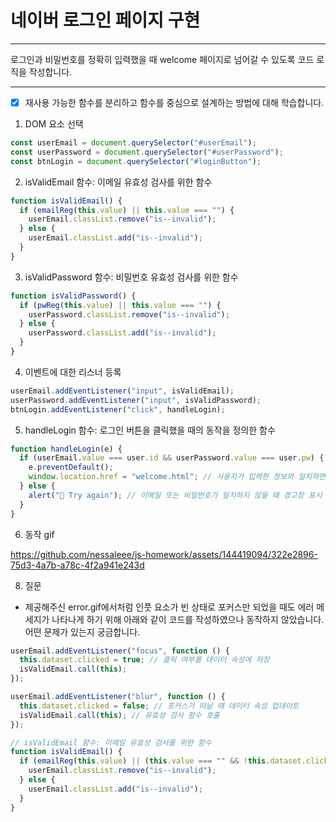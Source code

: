 # 네이버 로그인 페이지 구현

---

로그인과 비밀번호를 정확히 입력했을 때 welcome 페이지로 넘어갈 수 있도록 코드 로직을 작성합니다.

---

- [x] 재사용 가능한 함수를 분리하고 함수를 중심으로 설계하는 방법에 대해 학습합니다.

1. DOM 요소 선택

```js
const userEmail = document.querySelector("#userEmail");
const userPassword = document.querySelector("#userPassword");
const btnLogin = document.querySelector("#loginButton");
```

2. isValidEmail 함수: 이메일 유효성 검사를 위한 함수

```js
function isValidEmail() {
  if (emailReg(this.value) || this.value === "") {
    userEmail.classList.remove("is--invalid");
  } else {
    userEmail.classList.add("is--invalid");
  }
}
```



3. isValidPassword 함수: 비밀번호 유효성 검사를 위한 함수

```js
function isValidPassword() {
  if (pwReg(this.value) || this.value === "") {
    userPassword.classList.remove("is--invalid");
  } else {
    userPassword.classList.add("is--invalid");
  }
}
```

4. 이벤트에 대한 리스너 등록

```js
userEmail.addEventListener("input", isValidEmail);
userPassword.addEventListener("input", isValidPassword);
btnLogin.addEventListener("click", handleLogin);
```

5. handleLogin 함수: 로그인 버튼을 클릭했을 때의 동작을 정의한 함수

```js
function handleLogin(e) {
  if (userEmail.value === user.id && userPassword.value === user.pw) {
    e.preventDefault();
    window.location.href = "welcome.html"; // 사용자가 입력한 정보와 일치하면 welcome.html 페이지로 이동
  } else {
    alert("🤔 Try again"); // 이메일 또는 비밀번호가 일치하지 않을 때 경고창 표시
  }
}
```

6. 동작 gif
   
 https://github.com/nessaleee/js-homework/assets/144419094/322e2896-75d3-4a7b-a78c-4f2a941e243d

8. 질문

- 제공해주신 error.gif에서처럼 인풋 요소가 빈 상태로 포커스만 되었을 때도 에러 메세지가 나타나게 하기 위해 아래와 같이 코드를 작성하였으나
  동작하지 않았습니다. 어떤 문제가 있는지 궁금합니다.

```js
userEmail.addEventListener("focus", function () {
  this.dataset.clicked = true; // 클릭 여부를 데이터 속성에 저장
  isValidEmail.call(this);
});

userEmail.addEventListener("blur", function () {
  this.dataset.clicked = false; // 포커스가 떠날 때 데이터 속성 업데이트
  isValidEmail.call(this); // 유효성 검사 함수 호출
});

// isValidEmail 함수: 이메일 유효성 검사를 위한 함수
function isValidEmail() {
  if (emailReg(this.value) || (this.value === "" && !this.dataset.clicked)) {
    userEmail.classList.remove("is--invalid");
  } else {
    userEmail.classList.add("is--invalid");
  }
}
```



